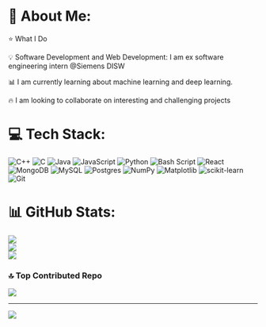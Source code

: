 # 💫 About Me:
⭐️ What I Do 

💡 Software Development and Web Development: I am ex software engineering intern @Siemens DISW

📊 I am currently learning about machine learning and deep learning.

🔥 I am looking to collaborate on interesting and challenging projects

# 💻 Tech Stack:
![C++](https://img.shields.io/badge/c++-%2300599C.svg?style=for-the-badge&logo=c%2B%2B&logoColor=white) ![C](https://img.shields.io/badge/c-%2300599C.svg?style=for-the-badge&logo=c&logoColor=white) ![Java](https://img.shields.io/badge/java-%23ED8B00.svg?style=for-the-badge&logo=openjdk&logoColor=white) ![JavaScript](https://img.shields.io/badge/javascript-%23323330.svg?style=for-the-badge&logo=javascript&logoColor=%23F7DF1E) ![Python](https://img.shields.io/badge/python-3670A0?style=for-the-badge&logo=python&logoColor=ffdd54) ![Bash Script](https://img.shields.io/badge/bash_script-%23121011.svg?style=for-the-badge&logo=gnu-bash&logoColor=white) ![React](https://img.shields.io/badge/react-%2320232a.svg?style=for-the-badge&logo=react&logoColor=%2361DAFB) ![MongoDB](https://img.shields.io/badge/MongoDB-%234ea94b.svg?style=for-the-badge&logo=mongodb&logoColor=white) ![MySQL](https://img.shields.io/badge/mysql-4479A1.svg?style=for-the-badge&logo=mysql&logoColor=white) ![Postgres](https://img.shields.io/badge/postgres-%23316192.svg?style=for-the-badge&logo=postgresql&logoColor=white) ![NumPy](https://img.shields.io/badge/numpy-%23013243.svg?style=for-the-badge&logo=numpy&logoColor=white) ![Matplotlib](https://img.shields.io/badge/Matplotlib-%23ffffff.svg?style=for-the-badge&logo=Matplotlib&logoColor=black) ![scikit-learn](https://img.shields.io/badge/scikit--learn-%23F7931E.svg?style=for-the-badge&logo=scikit-learn&logoColor=white) ![Git](https://img.shields.io/badge/git-%23F05033.svg?style=for-the-badge&logo=git&logoColor=white)
# 📊 GitHub Stats:
![](https://github-readme-stats.vercel.app/api?username=zeyad-daowd&theme=dark&hide_border=false&include_all_commits=false&count_private=true)<br/>
![](https://github-readme-streak-stats.herokuapp.com/?user=zeyad-daowd&theme=dark&hide_border=false)<br/>
![](https://github-readme-stats.vercel.app/api/top-langs/?username=zeyad-daowd&theme=dark&hide_border=false&include_all_commits=false&count_private=true&layout=compact&hide=verilog)

### 🔝 Top Contributed Repo
![](https://github-contributor-stats.vercel.app/api?username=zeyad-daowd&limit=5&theme=dark&combine_all_yearly_contributions=true)

---
[![](https://visitcount.itsvg.in/api?id=zeyad-daowd&icon=0&color=0)](https://visitcount.itsvg.in)

<!-- Proudly created with GPRM ( https://gprm.itsvg.in ) -->
